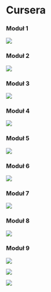 # Cursera 

### Moduł 1

![](images/img.png)

### Moduł 2

![](images/img_1.png)


### Moduł 3

![](images/img_2.png)


### Moduł 4

![](images/img_3.png)


### Moduł 5

![](images/img_4.png)


### Moduł 6

![](images/img_5.png)


### Moduł 7

![](images/img_6.png)

### Moduł 8 

![](images/img_7.png)

### Moduł 9


![](images/img_8.png)


![](images/img_9.png)


![](images/img_10.png)